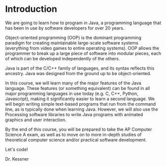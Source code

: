 # Introduction

We are going to learn how to program in Java, a programming language that has
been in use by software developers for over 20 years. 

Object-oriented programming (OOP) is the dominant programming paradigm for
creating maintainable large-scale software systems (everything from video games
to entire operating systems).  OOP allows the programmer to break up a large
piece of software into modular pieces, each of which can be developed
independently of the others.  

Java is part of the C/C++ family of languages, and its syntax reflects this
ancestry.  Java was designed from the ground up to be object-oriented.

In this course, we will learn many of the major features of the Java language.
These features (or something equivalent) can be found in all major programming
languages in use today (e.g.  C, C++, Python, Javascript), making it
significantly easier to learn a second language.  We will begin writing simple
text-based programs that run from the command line, as is typically done when
learning Java.  However, we will also use the Processing software libraries to
write Java programs with animated graphics and user interaction.

By the end of this course, you will be prepared to take the AP Computer Science
A exam, as well as to move on to more in-depth studies of theoretical computer
science and/or practical software development.

Let's code!


Dr. Kessner


